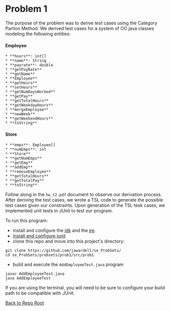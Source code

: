 # Problem 1

The purpose of the problem was to derive test cases using the Category Partion Method. 
We derived test cases for a system of OO java classes modeling the following entities:
#### Employee
	* **hours**: int[]
	* **name**: String
	* **payrate**: double
	* **getPayRate**
	* **getName**
	* **Employee**
	* **getHours**
	* **setHours**
	* **getNumDaysWorked**
	* **getPay**
	* **getTotalHours**
	* **getWeekdayHours**
	* **mergeEmployee**
	* **newWeek**
	* **getWeekendHours**
	* **toString**
#### Store
	* **emps**: Employee[]
	* **numEmps**: int
	* **Store**
	* **getNumEmps**
	* **getEmp**
	* **addEmp**
	* **removeEmployee**
	* **getTotalHours**
	* **getTotalPay**
	* **toString**

Follow along in the `hw_t2.pdf` document to observe our derivation process. 
After deriving the test cases, we wrote a TSL code to generate the possible 
test cases given our constraints. Upon generation of the TSL tesk cases, we 
implemented unit tests in JUnit to test our program. 

To run this program: 

* install and configure the <a href="https://www.oracle.com/technetwork/java/javase/downloads/index.html">jdk</a>
 and the <a href="https://www.java.com/en/download/windows-64bit.jsp">jre</a>.</br>
* <a href="https://junit.org/junit4/faq.html/#started_1">install and configure junit</a></br>
* clone this repo and move into this project's directory: 
```shell
git clone https://github.com/jawardell/se_ProbSets/
cd se_ProbSets/probsets/prob1/src/prob1
``` 
* build and execute the `AddEmployeeTest.java` program
```shell
javac AddEmployeeTest.java
java AddEmployeeTest
```
If you are using the terminal, you will need to be sure to configure your build path 
to be compatible with JUnit. 

<a href="https://github.com/jawardell/se_ProbSets">Back to Repo Root</a>



